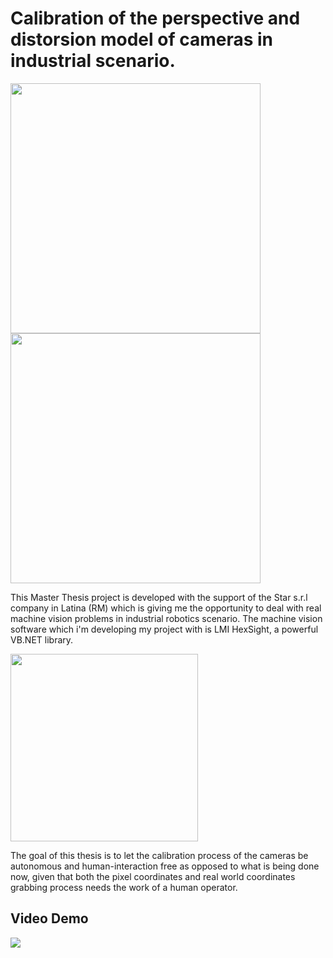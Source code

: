 # Calibration of the perspective and distorsion model of cameras in industrial scenario.

<a href="https://www.dis.uniroma1.it/"><img src="http://www.dis.uniroma1.it/sites/default/files/marchio%20logo%20eng%20jpg.jpg" width="400"></a>
<a href="https://www.icapgroup.it/"><img src="https://www.icapgroup.it/images/logo-dark.png" width="400"></a>

This Master Thesis project is developed with the support of the Star s.r.l company in Latina (RM) which is giving me the opportunity to deal with real machine vision problems in industrial robotics scenario. The machine vision software which i'm developing my project with is LMI HexSight, a powerful VB.NET library.

<a href="https://lmi3d.com/products/gocator/hexsight"><img src="https://lmi3d.com/wp-content/uploads/2020/12/lmi_technologies-4.svg" width="300"></a>

The goal of this thesis is to let the calibration process of the cameras be autonomous and human-interaction free as opposed to what is being done now, given that both the pixel coordinates and real world coordinates grabbing process needs the work of a human operator.


## Video Demo
![](./demo.gif)
